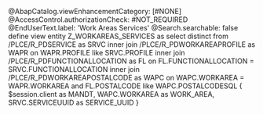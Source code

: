 @AbapCatalog.viewEnhancementCategory: [#NONE]
@AccessControl.authorizationCheck: #NOT_REQUIRED
@EndUserText.label: 'Work Areas Services'
@Search.searchable: false
define view entity Z_WORKAREAS_SERVICES
as select distinct from /PLCE/R_PDSERVICE as SRVC
inner join /PLCE/R_PDWORKAREAPROFILE as WAPR
on WAPR.PROFILE like SRVC.PROFILE
inner join /PLCE/R_PDFUNCTIONALLOCATION as FL
on FL.FUNCTIONALLOCATION = SRVC.FUNCTIONALLOCATION
inner join /PLCE/R_PDWORKAREAPOSTALCODE as WAPC
on  WAPC.WORKAREA = WAPR.WORKAREA
and FL.POSTALCODE like WAPC.POSTALCODESQL
{
$session.client as MANDT,
WAPC.WORKAREA as WORK_AREA,
SRVC.SERVICEUUID as SERVICE_UUID
}
